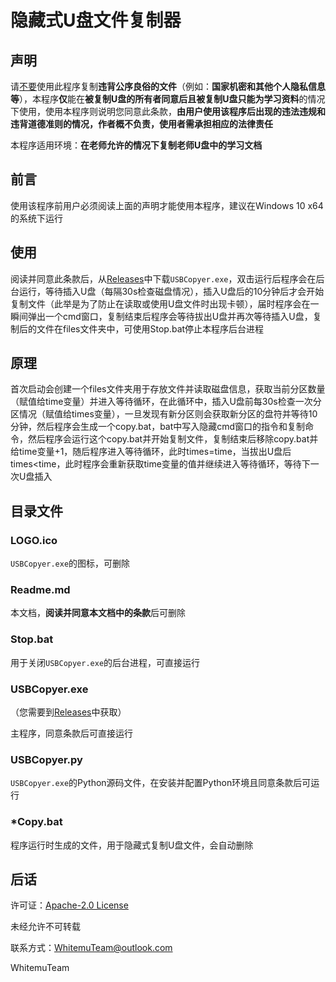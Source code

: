# 隐藏式U盘文件复制器

## 声明

请<u>不要</u>使用此程序复制**违背公序良俗的文件**（例如：**国家机密和其他个人隐私信息等**），本程序**仅**能在**被复制U盘的所有者同意后且被复制U盘只能为学习资料**的情况下使用，使用本程序则说明您同意此条款，**由用户使用该程序后出现的违法违规和违背道德准则的情况，作者概不负责，使用者需承担相应的法律责任**

本程序适用环境：**在老师允许的情况下复制老师U盘中的学习文档**

## 前言

使用该程序前用户必须阅读上面的声明才能使用本程序，建议在Windows 10 x64的系统下运行

## 使用

阅读并同意此条款后，从[Releases](https://github.com/WhitemuTeam/USBCopyer/releases)中下载`USBCopyer.exe`，双击运行后程序会在后台运行，等待插入U盘（每隔30s检查磁盘情况），插入U盘后的10分钟后才会开始复制文件（此举是为了防止在读取或使用U盘文件时出现卡顿），届时程序会在一瞬间弹出一个cmd窗口，复制结束后程序会等待拔出U盘并再次等待插入U盘，复制后的文件在files文件夹中，可使用Stop.bat停止本程序后台进程

## 原理

首次启动会创建一个files文件夹用于存放文件并读取磁盘信息，获取当前分区数量（赋值给time变量）并进入等待循环，在此循环中，插入U盘前每30s检查一次分区情况（赋值给times变量），一旦发现有新分区则会获取新分区的盘符并等待10分钟，然后程序会生成一个copy.bat，bat中写入隐藏cmd窗口的指令和复制命令，然后程序会运行这个copy.bat并开始复制文件，复制结束后移除copy.bat并给time变量+1，随后程序进入等待循环，此时times=time，当拔出U盘后times<time，此时程序会重新获取time变量的值并继续进入等待循环，等待下一次U盘插入

## 目录文件

### LOGO.ico

`USBCopyer.exe`的图标，可删除

### Readme.md

本文档，**阅读并同意本文档中的条款**后可删除

### Stop.bat

用于关闭`USBCopyer.exe`的后台进程，可直接运行

### USBCopyer.exe

（您需要到[Releases](https://github.com/WhitemuTeam/USBCopyer/releases)中获取）

主程序，同意条款后可直接运行

### USBCopyer.py

`USBCopyer.exe`的Python源码文件，在安装并配置Python环境且同意条款后可运行

### *Copy.bat

程序运行时生成的文件，用于隐藏式复制U盘文件，会自动删除

## 后话

许可证：[Apache-2.0 License](https://github.com/WhitemuTeam/USBCopyer/blob/main/LICENSE)

未经允许不可转载

联系方式：WhitemuTeam@outlook.com

WhitemuTeam